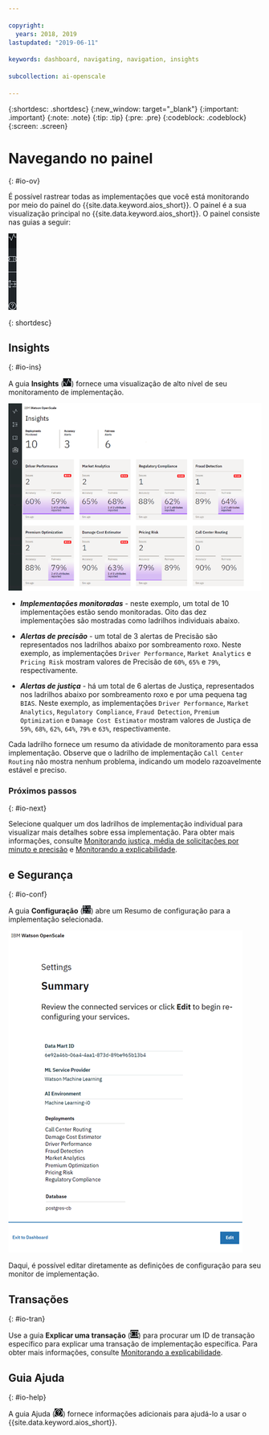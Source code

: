 ```yaml
---

copyright:
  years: 2018, 2019
lastupdated: "2019-06-11"

keywords: dashboard, navigating, navigation, insights

subcollection: ai-openscale

---
```


{:shortdesc: .shortdesc}
{:new_window: target="_blank"}
{:important: .important}
{:note: .note}
{:tip: .tip}
{:pre: .pre}
{:codeblock: .codeblock}
{:screen: .screen}

# Navegando no painel
{: #io-ov}

É possível rastrear todas as implementações que você está monitorando por meio do painel do {{site.data.keyword.aios_short}}. O painel é a sua visualização principal no {{site.data.keyword.aios_short}}. O painel consiste nas guias a seguir:

  ![Insight tabs](images/insight-tabs.png)

{: shortdesc}

## Insights
{: #io-ins}

A guia **Insights** (![Painel Insight](images/insight-dash-tab.png)) fornece uma visualização de alto nível de seu monitoramento de implementação.

  ![Insight dashboard](images/insight-dashboard.png)

- ***Implementações monitoradas*** - neste exemplo, um total de 10 implementações estão sendo monitoradas. Oito das dez implementações são mostradas como ladrilhos individuais abaixo.

- ***Alertas de precisão*** - um total de 3 alertas de Precisão são representados nos ladrilhos abaixo por sombreamento roxo. Neste exemplo, as implementações `Driver Performance`, `Market Analytics` e `Pricing Risk` mostram valores de Precisão de `60%`, `65%` e `79%`, respectivamente.

- ***Alertas de justiça*** - há um total de 6 alertas de Justiça, representados nos ladrilhos abaixo por sombreamento roxo e por uma pequena tag `BIAS`. Neste exemplo, as implementações `Driver Performance`, `Market Analytics`, `Regulatory Compliance`, `Fraud Detection`, `Premium Optimization` e `Damage Cost Estimator` mostram valores de Justiça de `59%`, `68%`, `62%`, `64%`, `79%` e `63%`, respectivamente.

Cada ladrilho fornece um resumo da atividade de monitoramento para essa implementação. Observe que o ladrilho de implementação `Call Center Routing` não mostra nenhum problema, indicando um modelo razoavelmente estável e preciso.

### Próximos passos
{: #io-next}

Selecione qualquer um dos ladrilhos de implementação individual para visualizar mais detalhes sobre essa implementação. Para obter mais informações, consulte [Monitorando justiça, média de solicitações por minuto e precisão](/docs/services/ai-openscale?topic=ai-openscale-it-ov) e [Monitorando a explicabilidade](/docs/services/ai-openscale?topic=ai-openscale-ie-ov).

## e Segurança
{: #io-conf}

A guia **Configuração** (![Guia Configuração](images/insight-config-tab.png)) abre um Resumo de configuração para a implementação selecionada.

  ![Config summary](images/insight-config-summary.png)

Daqui, é possível editar diretamente as definições de configuração para seu monitor de implementação.

## Transações
{: #io-tran}

Use a guia **Explicar uma transação** (![Guia Explicar uma transação](images/insight-transact-tab.png)) para procurar um ID de transação específico para explicar uma transação de implementação
específica. Para obter mais informações, consulte [Monitorando a explicabilidade](/docs/services/ai-openscale?topic=ai-openscale-ie-ov).

## Guia Ajuda
{: #io-help}

A guia Ajuda (![guia Transações](images/insight-help-tab.png)) fornece informações adicionais para ajudá-lo a usar o {{site.data.keyword.aios_short}}.
